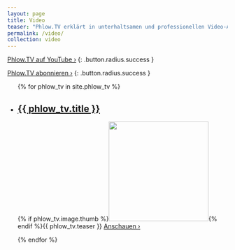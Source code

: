 ```yaml
---
layout: page
title: Video
teaser: "Phlow.TV erklärt in unterhaltsamen und professionellen Video-Anleitungen schnell und unkompliziert, wie Sie Webdesign, Social Media, Software und Hardware optimal nutzen."
permalink: /video/
collection: video
---
```

[Phlow.TV auf YouTube ›](https://www.youtube.com/user/PhlowMedia/)
{: .button.radius.success }

[Phlow.TV abonnieren ›](http://www.youtube.com/subscription_center?add_user=phlowmedia)
{: .button.radius.success }


<ul class="no-bullet">
{% for phlow_tv in site.phlow_tv %}
<li class="clearfix">
<h2><a href="{{ site.url }}{{ phlow_tv.url }}">{{ phlow_tv.title }}</a>
</h2>
<p>{% if phlow_tv.image.thumb %}<a href="{{ site.url }}{{ phlow_tv.url }}"><img class="left" src="{% if phlow_tv.image.thumb contains 'http' %}{{ phlow_tv.image.thumb }}{% else %}{{ site.urlimg }}{{ phlow_tv.image.thumb }}{% endif %}" alt="" width="228"></a>{% endif %}{{ phlow_tv.teaser }} <a href="{{ site.url }}{{ phlow_tv.url }}">Anschauen ›</a></p>
</li>
{% endfor %}
</ul>
